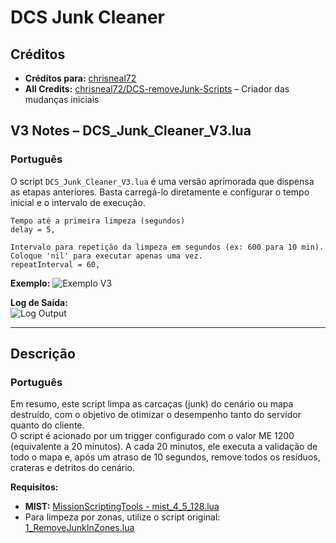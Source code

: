 # DCS Junk Cleaner

## Créditos

- **Créditos para:** [chrisneal72](https://github.com/chrisneal72/DCS-removeJunk-Scripts)
- **All Credits:** [chrisneal72/DCS-removeJunk-Scripts](https://github.com/chrisneal72/DCS-removeJunk-Scripts) – Criador das mudanças iniciais

## V3 Notes – DCS_Junk_Cleaner_V3.lua

### Português
O script `DCS_Junk_Cleaner_V3.lua` é uma versão aprimorada que dispensa as etapas anteriores. Basta carregá-lo diretamente e configurar o tempo inicial e o intervalo de execução.  
```
Tempo até a primeira limpeza (segundos)
delay = 5,

Intervalo para repetição da limpeza em segundos (ex: 600 para 10 min). Coloque 'nil' para executar apenas uma vez.
repeatInterval = 60,
```

**Exemplo:**
![Exemplo V3](https://github.com/user-attachments/assets/0a2d7d6f-7166-422c-a2dc-b02e6b1b80b0)

**Log de Saída:**  
![Log Output](https://github.com/user-attachments/assets/7dac6058-cdcb-4311-8a84-0548f741b965)

---

## Descrição

### Português
Em resumo, este script limpa as carcaças (junk) do cenário ou mapa destruído, com o objetivo de otimizar o desempenho tanto do servidor quanto do cliente.  
O script é acionado por um trigger configurado com o valor ME 1200 (equivalente a 20 minutos). A cada 20 minutos, ele executa a validação de todo o mapa e, após um atraso de 10 segundos, remove todos os resíduos, crateras e detritos do cenário.

**Requisitos:**
- **MIST:** [MissionScriptingTools - mist_4_5_128.lua](https://github.com/mrSkortch/MissionScriptingTools/blob/development/mist_4_5_128.lua)
- Para limpeza por zonas, utilize o script original: [1_RemoveJunkInZones.lua](https://github.com/chrisneal72/DCS-removeJunk-Scripts/blob/main/1_RemoveJunkInZones.lua)
